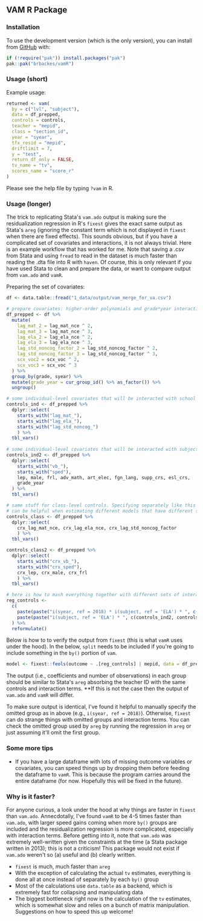 ## VAM R Package

### Installation 
To use the development version (which is the only version), you
can install from [GitHub](https://github.com/brbackes/vamR/) with:

``` r
if (!require("pak")) install.packages("pak")
pak::pak("brbackes/vamR")
```
### Usage (short)

Example usage:

``` r
returned <- vam(
  by = c("lvl", "subject"), 
  data = df_prepped, 
  controls = controls, 
  teacher = "mepid",
  class = "section_id",
  year = "syear",
  tfx_resid = "mepid", 
  driftlimit = 7,
  y = "test",
  return_df_only = FALSE,
  tv_name = "tv",
  scores_name = "score_r"
)
```

Please see the help file by typing `?vam` in R.

### Usage (longer)

The trick to replicating Stata's `vam.ado` output is making sure the residualization regression in R's `fixest` gives the exact same output as Stata's `areg` (ignoring the constant term 
which is not displayed in `fixest` when there are fixed effects).
This sounds obvious, but if you have a complicated set of covariates and interactions, it is not always trivial. Here is an example workflow that has worked for me. Note that saving a .csv from Stata
and using `fread` to read in the dataset is much faster than reading the .dta file into R with `haven`. Of course, this is only relevant if you have used Stata to clean and prepare the data, or want to compare output from `vam.ado` 
and `vamR`.

Preparing the set of covariates:

``` r
df <- data.table::fread("1_data/output/vam_merge_for_va.csv")

# prepare covariates: higher-order polynomials and grade*year interaction
df_prepped <- df %>%
  mutate(
    lag_mat_2 = lag_mat_nce ^ 2,
    lag_mat_3 = lag_mat_nce ^ 3,
    lag_ela_2 = lag_ela_nce ^ 2,
    lag_ela_3 = lag_ela_nce ^ 3,
    lag_std_noncog_factor_2 = lag_std_noncog_factor ^ 2,
    lag_std_noncog_factor_3 = lag_std_noncog_factor ^ 3,
    scx_voc2 = scx_voc ^ 2,
    scx_voc3 = scx_voc ^ 3
  ) %>%
  group_by(grade, syear) %>%
  mutate(grade_year = cur_group_id() %>% as_factor()) %>%
  ungroup()

# some individual-level covariates that will be interacted with school year and subject
controls_ind <- df_prepped %>%
  dplyr::select(
    starts_with("lag_mat_"),
    starts_with("lag_ela_"),
    starts_with("lag_std_noncog_")
    ) %>%
  tbl_vars()
  
# some individual-level covariates that will be interacted with subject only
controls_ind2 <- df_prepped %>%
  dplyr::select(
    starts_with("vb_"),
    starts_with("sped"),
    lep, male, frl, adv_math, art_elec, fgn_lang, supp_crs, esl_crs,
    grade_year
  ) %>%
  tbl_vars()

# same stuff for class-level controls. Specifying separately like this
# can be helpful when estimating different models that have different sets of covariates
controls_class <- df_prepped %>%
  dplyr::select( 
    crx_lag_mat_nce, crx_lag_ela_nce, crx_lag_std_noncog_factor
    ) %>%
  tbl_vars()

controls_class2 <- df_prepped %>%
  dplyr::select( 
    starts_with("crx_vb_"),
    starts_with("crx_sped"),
    crx_lep, crx_male, crx_frl
    ) %>%
  tbl_vars()

# here is how to mash everything together with different sets of interactions with different sets of controls
reg_controls <- 
  c(
    paste(paste("i(syear, ref = 2018) * i(subject, ref = 'ELA') * ", c(controls_ind, controls_class))),
    paste(paste("i(subject, ref = 'ELA') * ", c(controls_ind2, controls_class2)))
  ) %>%
  reformulate()
```

Below is how to to verify the output from `fixest` (this is what `vamR` uses under the hood). In the below, `split`
needs to be included if you're going to include something in the `by()` portion of `vam`.

``` r
model <- fixest::feols(outcome ~ .[reg_controls] | mepid, data = df_prepped, split = ~.group)
```

The output (i.e., coefficients and number of observations) in each group should be similar to Stata's `areg` absorbing the teacher ID with the same controls and interaction terms. 
**If this is not the case then the output of `vam.ado` and `vamR` will differ.

To make sure output is identical, I've found it helpful to manually specify the omitted group as in above (e.g., `i(syear, ref = 2018)`). Otherwise, `fixest` can do strange things with
omitted groups and interaction terms. You can check the omitted group used by `areg` by running the regression in `areg` or just assuming it'll omit the first group.

### Some more tips

* If you have a large dataframe with lots of missing outcome variables or covariates, you can speed things up by dropping them before feeding the dataframe to `vamR`. This is because the program carries around the entire dataframe (for now. Hopefully this will be fixed in the future).

### Why is it faster?

For anyone curious, a look under the hood at why things are faster in `fixest` than `vam.ado`. Annecdotally, I've found `vamR` to be 4-5 times faster than `vam.ado`, with larger speed gains coming when more `by()` groups are included and the residualization regression is more complicated, especially with interaction terms. Before getting into it, note that `vam.ado` was extremely well-written given the constraints at the time (a Stata package written in 2013); this is not a criticism! This package would not exist if `vam.ado` weren't so (a) useful and (b) clearly written.

* `fixest` is much, much faster than `areg`
* With the exception of calculating the actual `tv` estimates, everything is done all at once instead of separately by each `by()` group
* Most of the calculations use `data.table` as a backend, which is extremely fast for collapsing and manipulating data
* The biggest bottleneck right now is the calculation of the `tv` estimates, which is somewhat slow and relies on a bunch of matrix manipulation. Suggestions on how to speed this up welcome!

